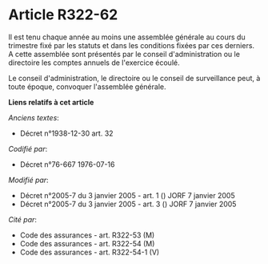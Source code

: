 # Article R322-62

Il est tenu chaque année au moins une assemblée générale au cours du trimestre fixé par les statuts et dans les conditions
fixées par ces derniers. A cette assemblée sont présentés par le conseil d'administration ou le directoire les comptes
annuels de l'exercice écoulé.

Le conseil d'administration, le directoire ou le conseil de surveillance peut, à toute époque, convoquer l'assemblée
générale.

**Liens relatifs à cet article**

_Anciens textes_:

  - Décret n°1938-12-30 art. 32

_Codifié par_:

  - Décret n°76-667 1976-07-16

_Modifié par_:

  - Décret n°2005-7 du 3 janvier 2005 - art. 1 () JORF 7 janvier 2005
  - Décret n°2005-7 du 3 janvier 2005 - art. 3 () JORF 7 janvier 2005

_Cité par_:

  - Code des assurances - art. R322-53 (M)
  - Code des assurances - art. R322-54 (M)
  - Code des assurances - art. R322-54-1 (V)
